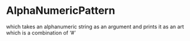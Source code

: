 # AlphaNumericPattern
 which takes an alphanumeric string as an argument and prints it as an art which is a combination of ‘#’
